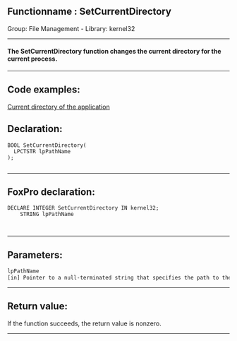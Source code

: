 <link rel="stylesheet" type="text/css" href="../../css/win32api.css">  
<link rel="stylesheet" href="https://cdnjs.cloudflare.com/ajax/libs/font-awesome/4.7.0/css/font-awesome.min.css">

## Functionname : SetCurrentDirectory
Group: File Management - Library: kernel32    
***  


#### The SetCurrentDirectory function changes the current directory for the current process.
***  


## Code examples:
[Current directory of the application](../../samples/sample_004.md)  

## Declaration:
```foxpro  
BOOL SetCurrentDirectory(
  LPCTSTR lpPathName
);
  
```  
***  


## FoxPro declaration:
```foxpro  
DECLARE INTEGER SetCurrentDirectory IN kernel32;
	STRING lpPathName

  
```  
***  


## Parameters:
```txt  
lpPathName
[in] Pointer to a null-terminated string that specifies the path to the new current directory.  
```  
***  


## Return value:
If the function succeeds, the return value is nonzero.  
***  

